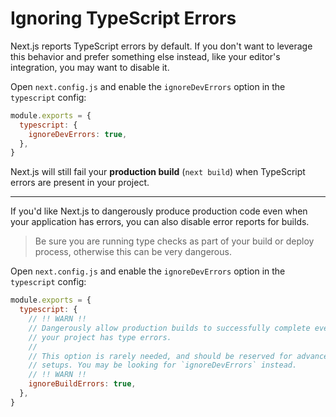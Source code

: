 # Ignoring TypeScript Errors

Next.js reports TypeScript errors by default. If you don't want to leverage this behavior and prefer something else instead, like your editor's integration, you may want to disable it.

Open `next.config.js` and enable the `ignoreDevErrors` option in the `typescript` config:

```js
module.exports = {
  typescript: {
    ignoreDevErrors: true,
  },
}
```

Next.js will still fail your **production build** (`next build`) when TypeScript errors are present in your project.

---

If you'd like Next.js to dangerously produce production code even when your application has errors, you can also disable error reports for builds.

> Be sure you are running type checks as part of your build or deploy process, otherwise this can be very dangerous.

Open `next.config.js` and enable the `ignoreDevErrors` option in the `typescript` config:

```js
module.exports = {
  typescript: {
    // !! WARN !!
    // Dangerously allow production builds to successfully complete even if
    // your project has type errors.
    //
    // This option is rarely needed, and should be reserved for advanced
    // setups. You may be looking for `ignoreDevErrors` instead.
    // !! WARN !!
    ignoreBuildErrors: true,
  },
}
```
